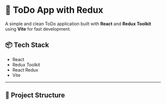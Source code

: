 # 📝 ToDo App with Redux

A simple and clean ToDo application built with **React** and **Redux Toolkit** using **Vite** for fast development.

## 📦 Tech Stack

- React
- Redux Toolkit
- React Redux
- Vite

---

## 📁 Project Structure

